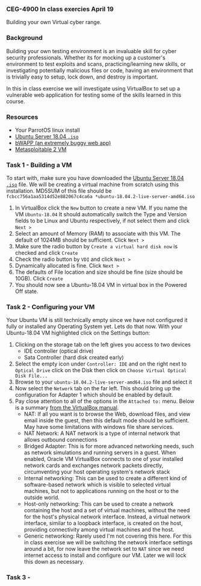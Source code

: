 ### CEG-4900 In class exercies April 19
Building your own Virtual cyber range.

### Background
Building your own testing environment is an invaluable skill for cyber security
professionals.  Whether its for mocking up a customer's environment to test 
exploits and scans, practicing/learning new skills, or investigating potentially 
malicious files or code, having an environment that is trivially easy to setup, 
lock down, and destroy is important.

In this in class exercise we will investigate using VirtualBox to set up a 
vulnerable web application for testing some of the skills learned in this course.

### Resources
* Your ParrotOS linux install
* [Ubuntu Server 18.04 `.iso`](http://releases.ubuntu.com/18.04/ubuntu-18.04.2-live-server-amd64.iso)
* [bWAPP (an extremely buggy web app)](http://www.itsecgames.com/)
* [Metasploitable 2 VM](https://sourceforge.net/projects/metasploitable/files/latest/download)

### Task 1 - Building a VM
To start with, make sure you have downloaded the [Ubuntu Server 18.04 `.iso`](http://releases.ubuntu.com/18.04/ubuntu-18.04.2-live-server-amd64.iso)
file.  We will be creating a virtual machine from scratch using this installation.
MD5SUM of this file should be `fcbcc756a1aa5314d52e882067c4ca6a *ubuntu-18.04.2-live-server-amd64.iso`

1. In VirtualBox click the `New` button to create a new VM.  If you name the VM 
   `Ubuntu-18.04` It should automatically switch the Type and Version fields to be
   Linux and Ubuntu respectively, if not select them and click `Next >`
2. Select an amount of Memory (RAM) to associate with this VM.  The default of
   1024MB should be sufficient.  Click `Next >`
3. Make sure the radio button by `Create a virtual hard disk now` is checked and click `Create`
4. Check the radio button by `VDI` and click `Next >`
5. Dynamically allocated is fine.  Click `Next >`
6. The defaults of File location and size should be fine (size should be 10GB).  Click `Create`
7. You should now see a Ubuntu-18.04 VM in virtual box in the Powered Off state.

### Task 2 - Configuring your VM
Your Ubuntu VM is still technically empty since we have not configured it fully 
or installed any Operating System yet.  Lets do that now.  With your Ubuntu-18.04
VM highlighted click on the Settings button:

1. Clicking on the storage tab on the left gives you access to two devices
   * IDE controller (optical drive)
   * Sata Controller (hard disk created early)
2. Select the empty icon under `Controller: IDE` and on the right next to 
   `Optical Drive` click on the Disk then click on `Choose Virtual Optical Disk File...`
3. Browse to your `ubuntu-18.04.2-live-server-amd64.iso` file and select it
4. Now select the `Network` tab on the far left.  This should bring up the 
   configuration for Adapter 1 which should be enabled by default.
5. Pay close attention to all of the options in the `Attached to:` menu.  Below
   is a summary [from the VirtualBox manual](https://www.virtualbox.org/manual/ch06.html).  
   * NAT:  If all you want is to browse the Web, download files, and view email
     inside the guest, then this default mode should be sufficient.  May have
     some limitations with windows file share services.
   * NAT Network: A NAT network is a type of internal network that allows 
     outbound connections
   * Bridged Adapter: This is for more advanced networking needs, such as 
     network simulations and running servers in a guest. When enabled, Oracle 
     VM VirtualBox connects to one of your installed network cards and 
     exchanges network packets directly, circumventing your host operating 
     system's network stack
   * Internal networking: This can be used to create a different kind of 
     software-based network which is visible to selected virtual machines, but 
     not to applications running on the host or to the outside world.
   * Host-only networking: This can be used to create a network containing the 
     host and a set of virtual machines, without the need for the host's 
     physical network interface. Instead, a virtual network interface, similar 
     to a loopback interface, is created on the host, providing connectivity 
     among virtual machines and the host.
   * Generic networking: Rarely used I'm not covering this here. 
   For this in class exercise we will be switching the network interface 
   settings around a bit, for now leave the network set to `NAT` since we need 
   internet access to install and configure our VM.  Later we will lock this down
   as necessary.

### Task 3 - 




